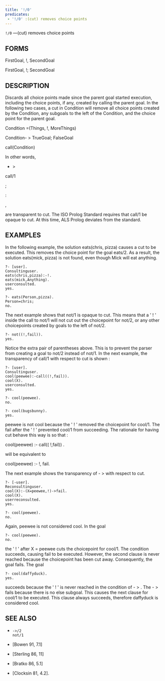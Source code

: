 ```yaml
---
title: '!/0'
predicates:
 - '!/0' :(cut) removes choice points
---
```

`!/0` —(cut) removes choice points


## FORMS

FirstGoal, !, SecondGoal

FirstGoal, !; SecondGoal


## DESCRIPTION


Discards all choice points made since the parent goal started execution, including the choice points, if any, created by calling the parent goal. In the following two cases, a cut in Condition will remove all choice points created by the Condition, any subgoals to the left of the Condition, and the choice point for the parent goal.


Condition =(Things, !, MoreThings)


Condition- &gt; TrueGoal; FalseGoal

call(Condition)

In other words,

- &gt;

call/1

;

:

,

are transparent to cut. The ISO Prolog Standard requires that call/1 be opaque to cut. At this time, ALS Prolog deviates from the standard.


## EXAMPLES

In the following example, the solution eats(chris, pizza) causes a cut to be executed. This removes the choice point for the goal eats/2. As a result, the solution eats(mick, pizza) is not found, even though Mick will eat anything.

```
?- [user].
Consultinguser.
eats(chris,pizza):-!.
eats(mick,Anything).
userconsulted.
yes.
```

```
?- eats(Person,pizza).
Person=chris;
no.
```

The next example shows that not/1 is opaque to cut. This means that a ' ! ' inside the call to not/1 will not cut out the choicepoint for not/2, or any other choicepoints created by goals to the left of not/2.

```
?- not((!,fail)).
yes.
```

Notice the extra pair of parentheses above. This is to prevent the parser from creating a goal to not/2 instead of not/1. In the next example, the transparency of call/1 with respect to cut is shown :

```
?- [user].
Consultinguser.
cool(peewee):-call((!,fail)).
cool(X).
userconsulted.
yes.
```

```
?- cool(peewee).
no.
```

```
?- cool(bugsbunny).
yes.
```

peewee is not cool because the ' ! ' removed the choicepoint for cool/1. The fail after the ' ! ' prevented cool/1 from succeeding. The rationale for having cut behave this way is so that :

cool(peewee) :- call(( !,fail)) .

will be equivalent to

cool(peewee) :- !, fail.

The next example shows the transparency of - &gt; with respect to cut.

```
?- [-user].
Reconsultinguser.
cool(X):-(X=peewee,!)->fail.
cool(X).
userreconsulted.
yes.
```

```
?- cool(peewee).
no.
```

Again, peewee is not considered cool. In the goal

```
?- cool(peewee).
no.
```

the ' ! ' after X = peewee cuts the choicepoint for cool/1. The condition succeeds, causing fail to be executed. However, the second clause is never reached because the choicepoint has been cut away. Consequently, the goal fails. The goal

```
?- cool(daffyduck).
yes.
```

succeeds because the ' ! ' is never reached in the condition of - &gt; . The - &gt; fails because there is no else subgoal. This causes the next clause for cool/1 to be executed. This clause always succeeds, therefore daffyduck is considered cool.


## SEE ALSO

- `->/2`  
`not/1`

- [Bowen 91, 7.1]
- [Sterling 86, 11]
- [Bratko 86, 5.1]
- [Clocksin 81, 4.2]. 
